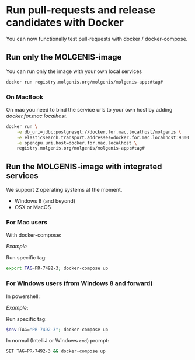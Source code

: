 # Run pull-requests and release candidates with Docker
You can now functionally test pull-requests with docker / docker-compose.

## Run only the MOLGENIS-image
You can run only the image with your own local services

```bash
docker run registry.molgenis.org/molgenis/molgenis-app:#tag#
```

### On MacBook
On mac you need to bind the service urls to your own host by adding *docker.for.mac.localhost*. 

```bash
docker run \
    -e db_uri=jdbc:postgresql://docker.for.mac.localhost/molgenis \
    -e elasticsearch.transport.addresses=docker.for.mac.localhost:9300 \
    -e opencpu.uri.host=docker.for.mac.localhost \
    registry.molgenis.org/molgenis/molgenis-app:#tag#
```

## Run the MOLGENIS-image with integrated services
We support 2 operating systems at the moment.
- Windows 8 (and beyond)
- OSX or MacOS

### For Mac users
With docker-compose:

*Example*

Run specific tag:

```bash
export TAG=PR-7492-3; docker-compose up
```

### For Windows users (from Windows 8 and forward)
In powershell:

*Example*:

Run specific tag:

```bash
$env:TAG="PR-7492-3"; docker-compose up
```

In normal (IntelliJ or Windows `cmd`) prompt:

```bash
SET TAG=PR-7492-3 && docker-compose up
```